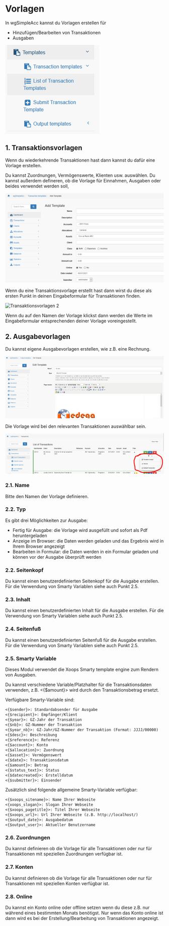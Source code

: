 # Vorlagen

In wgSimpleAcc kannst du Vorlagen erstellen für

* Hinzufügen/Bearbeiten von Transaktionen
* Ausgaben

![Vorlagen](../../.gitbook/assets/templates.png)

## 1. Transaktionsvorlagen

Wenn du wiederkehrende Transaktionen hast dann kannst du dafür eine Vorlage erstellen.

Du kannst Zuordnungen, Vermögenswerte, Klienten usw. auswählen. Du kannst außerdem defineren, ob die Vorlage für Einnahmen, Ausgaben oder beides verwendet werden soll,

![Transaktionsvorlagen 1](../../.gitbook/assets/templates_tra_1.png)

Wenn du eine Transaktionsvorlage erstellt hast dann wirst du diese als ersten Punkt in deinen Eingabeformular für Transaktionen finden.

![Transaktionsvorlagen 2](../../.gitbook/assets/templates_tra_2%20%281%29.png)

Wenn du auf den Namen der Vorlage klickst dann werden die Werte im Eingabeformular entsprechenden deiner Vorlage voreingestellt.

## 2. Ausgabevorlagen

Du kannst eigene Ausgabevorlagen erstellen, wie z.B. eine Rechnung.

![Ausgabevorlage 1](../../.gitbook/assets/templates_out_1.png)

Die Vorlage wird bei den relevanten Transaktionen auswählbar sein.

![Ausgabevorlage 2](../../.gitbook/assets/templates_out_2.png)

### 2.1. Name

Bitte den Namen der Vorlage definieren.

### 2.2. Typ

Es gibt drei Möglichkeiten zur Ausgabe:

* Fertig für Ausgabe: die Vorlage wird ausgefüllt und sofort als Pdf heruntergeladen
* Anzeige im Browser: die Daten werden geladen und das Ergebnis wird in Ihrem Browser angezeigt
* Bearbeiten in Formular: die Daten werden in ein Formular geladen und können vor der Ausgabe überprüft werden

### 2.2. Seitenkopf

Du kannst einen benutzerdefinierten Seitenkopf für die Ausgabe erstellen. Für die Verwendung von Smarty Variablen siehe auch Punkt 2.5.

### 2.3. Inhalt

Du kannst einen benutzerdefinierten Inhalt für die Ausgabe erstellen. Für die Verwendung von Smarty Variablen siehe auch Punkt 2.5.

### 2.4. Seitenfuß

Du kannst einen benutzerdefinierten Seitenfuß für die Ausgabe erstellen. Für die Verwendung von Smarty Variablen siehe auch Punkt 2.5.

### 2.5. Smarty Variable

Dieses Modul verwendet die Xoops Smarty template engine zum Rendern von Ausgaben.

Du kannst verschiedene Variable/Platzhalter für die Transaktionsdaten verwenden, z.B. &lt;{$amount}&gt; wird durch den Transaktionsbetrag ersetzt.

Verfügbare Smarty-Variable sind:

```text
<{$sender}>: Standardabsender für Ausgabe
<{$recipient}>: Empfänger/Klient
<{$year}>: GZ-Jahr der Transaktion
<{$nb}>: GZ-Nummer der Transaktion
<{$year_nb}>: GZ-Jahr/GZ-Nummer der Transaktion (Format: JJJJ/00000)
<{$desc}>: Beschreibung
<{$reference}>: Referenz
<{$account}>: Konto
<{$allocation}>: Zuordnung
<{$asset}>: Vermögenswert
<{$date}>: Transaktionsdatum
<{$amount}>: Betrag
<{$status_text}>: Status
<{$datecreated}>: Erstelldatum
<{$submitter}>: Einsender
```

Zusätzlich sind folgende allgemeine Smarty-Variable verfügbar:

```text
<{$xoops_sitename}>: Name Ihrer Webseite
<{xoops_slogan}>: Slogan Ihrer Webseite
<{$xoops_pagetitle}>: Titel Ihrer Webseite
<{$xoops_url}>: Url Ihrer Webseite (z.B. http://localhost/)
<{$output_date}>: Ausgabedatum
<{$output_user}>: Aktueller Benutzername
```

### 2.6. Zuordnungen

Du kannst definieren ob die Vorlage für alle Transaktionen oder nur für Transaktionen mit speziellen Zuordnungen verfügbar ist.

### 2.7. Konten

Du kannst definieren ob die Vorlage für alle Transaktionen oder nur für Transaktionen mit speziellen Konten verfügbar ist.

### 2.8. Online

Du kannst ein Konto online oder offline setzen wenn du diese z.B. nur während eines bestimmten Monats benötigst. Nur wenn das Konto online ist dann wird es bei der Erstellung/Bearbeitung von Transaktionen angezeigt.


